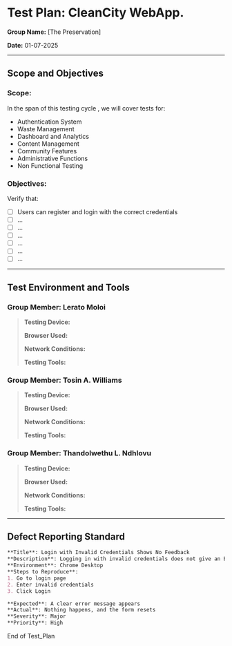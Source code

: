 # Test Plan: CleanCity WebApp.
**Group Name:** [The Preservation]

**Date:** 01-07-2025

---

## Scope and Objectives

### Scope:
In the span of this testing cycle , we will cover tests for:

- Authentication System
- Waste Management
- Dashboard and Analytics
- Content Management
- Community Features
- Administrative Functions
- Non Functional Testing

### Objectives:
Verify that:
- [ ] Users can register and login with the correct credentials
- [ ] ...
- [ ] ...
- [ ] ...
- [ ] ...
- [ ] ...
- [ ] ...

---

## Test Environment and Tools
### Group Member: Lerato Moloi
> **Testing Device:**
> 
> **Browser Used:**
> 
> **Network Conditions:**
> 
> **Testing Tools:**

### Group Member: Tosin A. Williams
> **Testing Device:**
> 
> **Browser Used:**
> 
> **Network Conditions:**
> 
> **Testing Tools:**

### Group Member: Thandolwethu L. Ndhlovu
> **Testing Device:**
> 
> **Browser Used:**
> 
> **Network Conditions:**
> 
> **Testing Tools:**

---

## Defect Reporting Standard
```markdown
**Title**: Login with Invalid Credentials Shows No Feedback
**Description**: Logging in with invalid credentials does not give an Error message and instead resets the form.
**Environment**: Chrome Desktop
**Steps to Reproduce**:  
1. Go to login page  
2. Enter invalid credentials 
3. Click Login 

**Expected**: A clear error message appears  
**Actual**: Nothing happens, and the form resets  
**Severity**: Major 
**Priority**: High
```

End of Test_Plan

